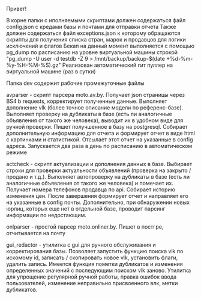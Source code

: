 Привет!

В корне папки с иполняемыми скриптами должен содержаться файл config.json с кредами базы и почтами для отправки отчета
Также должен содержаться файл exceptions.json к которому обращаются скрипты для получения списка стран, марок и продавцов для логики исключений и флагов
Бекап на данный момент выполняется с помощью pg_dump по расписанию на уровне виртуальной машины строкой "pg_dump -U user -d testdb -Z 9 > /mnt/backup/backup-$(date +%d-%m-%y-%H-%M-%S).gz"
Реализован автоматический гит пуллер на виртуальной машине (раз в сутки)

Папка dev содержит рабочие промежуточные файлы

avparser - скрипт парсера moto.av.by. Получает json страницы через BS4 b requests, корректирует полученные данные. Выполняет дополнение vlk (более точное описание модели по референс-базе). Выполняет проверку на дубликаты в базе (есть ли аналогичные объявления от такого же человека), выводит их в удобном виде для ручной проверки. Пишет получшенное в базу на postgresql. Собирает дополнительную информацию для отчета и формирует отчет в виде html с картинками и статистикой. Отсылает этот отчет на указанные в config адреса. Запускается два раза в день по расписанию в автоматическом режиме

actcheck - скрипт актуализации и дополнения данных в базе. Выбирает строки для проверки актуальности объявлений (проверка на закрыто / продано и т.д.). Выполняет автопроверку на дубликаты в базе (есть ли аналогичные объявления от такого же человека) и помечает их. Получает номера телефонов продавца по api. Собирает историю изменения цен.
После завершения формирует отчет и направляет его на указанные в config почты.
Дополнительно, при обнаружении новых юрлиц, которых еще нет в отдельной базе, проводит парсинг информации по недостающим.

onlparser - простой парсер moto.onliner.by. Пишет в постгре, отчитывается на почту

gui_redactor - утилитка с gui для ручного обслуживания и корректирования базы. Позволяет запустить функцию поиска vlk по искомому id, записать / скопировать новое vlk, установить флаги, удалить запись. Имеется функция пометки дубликатов и изменения определенных значений с последующим поиском vlk заново. Утилитка для упрощение регулярной ручной работы, правка ошибок ввода пользователей, изменение неправильно присвоенного влк, метки дубликатов.




